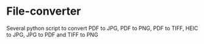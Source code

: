 # File-converter
Several python script to convert PDF to JPG, PDF to PNG, PDF to TIFF, HEIC to JPG, JPG to PDF and TIFF to PNG
